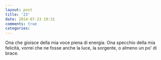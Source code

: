 ```yaml
---
layout: post
title: '23'
date: 2014-07-23 19:31
comments: true
categories: 
---
```

Ona che gioisce della mia voce piena di energia. Ona specchio della mia felicità, vorrei che ne fosse anche la luce, la sorgente, o almeno un po' di brace.
